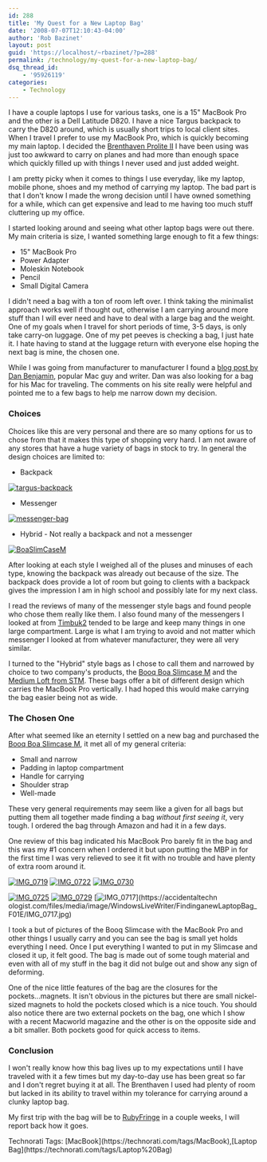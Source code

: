 ```yaml
---
id: 288
title: 'My Quest for a New Laptop Bag'
date: '2008-07-07T12:10:43-04:00'
author: 'Rob Bazinet'
layout: post
guid: 'https://localhost/~rbazinet/?p=288'
permalink: /technology/my-quest-for-a-new-laptop-bag/
dsq_thread_id:
    - '95926119'
categories:
    - Technology
---
```


I have a couple laptops I use for various tasks, one is a 15" MacBook Pro and the other is a Dell Latitude D820. I have a nice Targus backpack to carry the D820 around, which is usually short trips to local client sites. When I travel I prefer to use my MacBook Pro, which is quickly becoming my main laptop. I decided the [Brenthaven Prolite II](https://www.brenthaven.com/catalog-prolite-ii-mac.html) I have been using was just too awkward to carry on planes and had more than enough space which quickly filled up with things I never used and just added weight.

I am pretty picky when it comes to things I use everyday, like my laptop, mobile phone, shoes and my method of carrying my laptop. The bad part is that I don't know I made the wrong decision until I have owned something for a while, which can get expensive and lead to me having too much stuff cluttering up my office.

I started looking around and seeing what other laptop bags were out there. My main criteria is size, I wanted something large enough to fit a few things:

- 15" MacBook Pro
- Power Adapter
- Moleskin Notebook
- Pencil
- Small Digital Camera
 
I didn't need a bag with a ton of room left over. I think taking the minimalist approach works well if thought out, otherwise I am carrying around more stuff than I will ever need and have to deal with a large bag and the weight. One of my goals when I travel for short periods of time, 3-5 days, is only take carry-on luggage. One of my pet peeves is checking a bag, I just hate it. I hate having to stand at the luggage return with everyone else hoping the next bag is mine, the chosen one.

While I was going from manufacturer to manufacturer I found a [blog post by Dan Benjamin](https://hivelogic.com/articles/2008/02/help-me-choose-a-laptop-bag), popular Mac guy and writer. Dan was also looking for a bag for his Mac for traveling. The comments on his site really were helpful and pointed me to a few bags to help me narrow down my decision.

### Choices

Choices like this are very personal and there are so many options for us to chose from that it makes this type of shopping very hard. I am not aware of any stores that have a huge variety of bags in stock to try. In general the design choices are limited to:

- Backpack
 
[![targus-backpack](https://accidentaltechnologist.com/files/media/image/WindowsLiveWriter/FindinganewLaptopBag_F01E/targus-backpack_thumb.jpg)](https://accidentaltechnologist.com/files/media/image/WindowsLiveWriter/FindinganewLaptopBag_F01E/targus-backpack_2.jpg)

- Messenger
 
[![messenger-bag](https://accidentaltechnologist.com/files/media/image/WindowsLiveWriter/FindinganewLaptopBag_F01E/messenger-bag_thumb.jpg)](https://accidentaltechnologist.com/files/media/image/WindowsLiveWriter/FindinganewLaptopBag_F01E/messenger-bag_2.jpg)

- Hybrid - Not really a backpack and not a messenger
 
[![BoaSlimCaseM](https://accidentaltechnologist.com/files/media/image/WindowsLiveWriter/FindinganewLaptopBag_F01E/BoaSlimCaseM_thumb.jpg)](https://accidentaltechnologist.com/files/media/image/WindowsLiveWriter/FindinganewLaptopBag_F01E/BoaSlimCaseM_2.jpg)

After looking at each style I weighed all of the pluses and minuses of each type, knowing the backpack was already out because of the size. The backpack does provide a lot of room but going to clients with a backpack gives the impression I am in high school and possibly late for my next class.

I read the reviews of many of the messenger style bags and found people who chose them really like them. I also found many of the messengers I looked at from [Timbuk2](https://www.timbuk2.com/tb2/products/laptop/) tended to be large and keep many things in one large compartment. Large is what I am trying to avoid and not matter which messenger I looked at from whatever manufacturer, they were all very similar.

I turned to the "Hybrid" style bags as I chose to call them and narrowed by choice to two company's products, the [Booq Boa Slimcase M](https://www.booqbags.com/s.nl/it.A/id.293/.f?sc=13&category=-113) and the [Medium Loft from STM](https://www.stmbags.com/medium-loft-specifications.php). These bags offer a bit of different design which carries the MacBook Pro vertically. I had hoped this would make carrying the bag easier being not as wide.

### The Chosen One

After what seemed like an eternity I settled on a new bag and purchased the [Booq Boa Slimcase M](https://www.booqbags.com/s.nl/it.A/id.293/.f?sc=13&category=-113), it met all of my general criteria:

- Small and narrow
- Padding in laptop compartment
- Handle for carrying
- Shoulder strap
- Well-made
 
These very general requirements may seem like a given for all bags but putting them all together made finding a bag *without first seeing it*, very tough. I ordered the bag through Amazon and had it in a few days.

One review of this bag indicated his MacBook Pro barely fit in the bag and this was my #1 concern when I ordered it but upon putting the MBP in for the first time I was very relieved to see it fit with no trouble and have plenty of extra room around it.

[![IMG_0719](https://accidentaltechnologist.com/files/media/image/WindowsLiveWriter/FindinganewLaptopBag_F01E/IMG_0719_thumb.jpg)](https://accidentaltechnologist.com/files/media/image/WindowsLiveWriter/FindinganewLaptopBag_F01E/IMG_0719.jpg) [![IMG_0722](https://accidentaltechnologist.com/files/media/image/WindowsLiveWriter/FindinganewLaptopBag_F01E/IMG_0722_thumb.jpg)](https://accidentaltechnologist.com/files/media/image/WindowsLiveWriter/FindinganewLaptopBag_F01E/IMG_0722.jpg) [![IMG_0730](https://accidentaltechnologist.com/files/media/image/WindowsLiveWriter/FindinganewLaptopBag_F01E/IMG_0730_thumb.jpg)](https://accidentaltechnologist.com/files/media/image/WindowsLiveWriter/FindinganewLaptopBag_F01E/IMG_0730.jpg)

 [![IMG_0725](https://accidentaltechnologist.com/files/media/image/WindowsLiveWriter/FindinganewLaptopBag_F01E/IMG_0725_thumb.jpg)](https://accidentaltechnologist.com/files/media/image/WindowsLiveWriter/FindinganewLaptopBag_F01E/IMG_0725.jpg) [![IMG_0729](https://accidentaltechnologist.com/files/media/image/WindowsLiveWriter/FindinganewLaptopBag_F01E/IMG_0729_thumb.jpg)](https://accidentaltechnologist.com/files/media/image/WindowsLiveWriter/FindinganewLaptopBag_F01E/IMG_0729.jpg) [![IMG_0717](https://accidentaltechnologist.com/files/media/image/WindowsLiveWriter/FindinganewLaptopBag_F01E/IMG_0717_thumb.jpg)](https://accidentaltechn
ologist.com/files/media/image/WindowsLiveWriter/FindinganewLaptopBag_F01E/IMG_0717.jpg)

I took a but of pictures of the Booq Slimcase with the MacBook Pro and other things I usually carry and you can see the bag is small yet holds everything I need. Once I put everything I wanted to put in my Slimcase and closed it up, it felt good. The bag is made out of some tough material and even with all of my stuff in the bag it did not bulge out and show any sign of deforming.

One of the nice little features of the bag are the closures for the pockets...magnets. It isn't obvious in the pictures but there are small nickel-sized magnets to hold the pockets closed which is a nice touch. You should also notice there are two external pockets on the bag, one which I show with a recent Macworld magazine and the other is on the opposite side and a bit smaller. Both pockets good for quick access to items.

### Conclusion

I won't really know how this bag lives up to my expectations until I have traveled with it a few times but my day-to-day use has been great so far and I don't regret buying it at all. The Brenthaven I used had plenty of room but lacked in its ability to travel within my tolerance for carrying around a clunky laptop bag.

My first trip with the bag will be to [RubyFringe](https://www.rubyfringe.com/) in a couple weeks, I will report back how it goes.

<div class="wlWriterSmartContent" id="scid:0767317B-992E-4b12-91E0-4F059A8CECA8:be238ccc-5ccd-4c37-9712-4fb9ebecb1bd" style="padding-right: 0px; display: inline; padding-left: 0px; padding-bottom: 0px; margin: 0px; padding-top: 0px">Technorati Tags: [MacBook](https://technorati.com/tags/MacBook),[Laptop Bag](https://technorati.com/tags/Laptop%20Bag)</div>